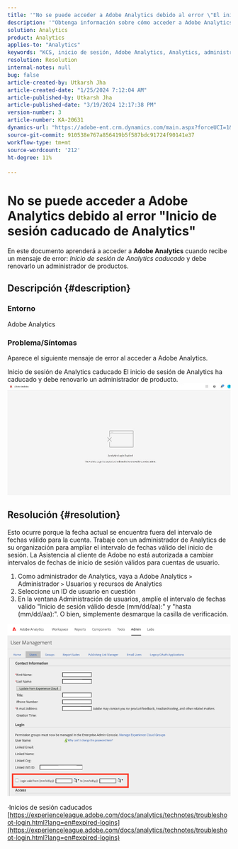 ```yaml
---
title: '"No se puede acceder a Adobe Analytics debido al error \"El inicio de sesión de Analytics ha caducado\"'
description: '"Obtenga información sobre cómo acceder a Adobe Analytics cuando el inicio de sesión de Analytics ha caducado y un administrador de productos debe renovarlo".'
solution: Analytics
product: Analytics
applies-to: "Analytics"
keywords: "KCS, inicio de sesión, Adobe Analytics, Analytics, administrador de productos, error, inicio de sesión de Analytics caducado"
resolution: Resolution
internal-notes: null
bug: false
article-created-by: Utkarsh Jha
article-created-date: "1/25/2024 7:12:04 AM"
article-published-by: Utkarsh Jha
article-published-date: "3/19/2024 12:17:38 PM"
version-number: 3
article-number: KA-20631
dynamics-url: "https://adobe-ent.crm.dynamics.com/main.aspx?forceUCI=1&pagetype=entityrecord&etn=knowledgearticle&id=42251a07-51bb-ee11-a569-6045bd006b3d"
source-git-commit: 910538e767a856419b5f587bdc91724f90141e37
workflow-type: tm+mt
source-wordcount: '212'
ht-degree: 11%

---
```


# No se puede acceder a Adobe Analytics debido al error &quot;Inicio de sesión caducado de Analytics&quot;


En este documento aprenderá a acceder a <b>Adobe Analytics</b> cuando recibe un mensaje de error: *Inicio de sesión de Analytics caducado* y debe renovarlo un administrador de productos.

## Descripción {#description}


### <b>Entorno</b>

Adobe Analytics



### <b>Problema/Síntomas</b>

Aparece el siguiente mensaje de error al acceder a Adobe Analytics.

Inicio de sesión de Analytics caducado El inicio de sesión de Analytics ha caducado y debe renovarlo un administrador de producto.
 <br>![](assets/___43251a07-51bb-ee11-a569-6045bd006b3d___.jpeg)

## Resolución {#resolution}


Esto ocurre porque la fecha actual se encuentra fuera del intervalo de fechas válido para la cuenta. Trabaje con un administrador de Analytics de su organización para ampliar el intervalo de fechas válido del inicio de sesión. La Asistencia al cliente de Adobe no está autorizada a cambiar intervalos de fechas de inicio de sesión válidos para cuentas de usuario.

1. Como administrador de Analytics, vaya a Adobe Analytics `>`  Administrador `>`  Usuarios y recursos de Analytics
2. Seleccione un ID de usuario en cuestión
3. En la ventana Administración de usuarios, amplíe el intervalo de fechas válido &quot;Inicio de sesión válido desde (mm/dd/aa):&quot; y &quot;hasta (mm/dd/aa):&quot;. O bien, simplemente desmarque la casilla de verificación.


![](assets/6282c86d-563a-ed11-9db0-0022480869de.png)

·Inicios de sesión caducados
[https://experienceleague.adobe.com/docs/analytics/technotes/troubleshoot-login.html?lang=en#expired-logins](https://experienceleague.adobe.com/docs/analytics/technotes/troubleshoot-login.html?lang=en#expired-logins)
